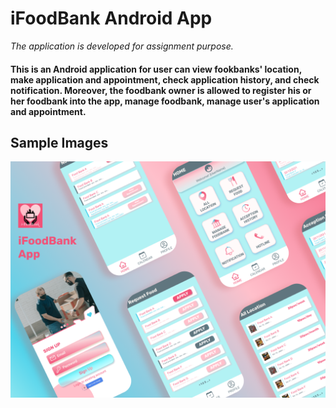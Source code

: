 # iFoodBank Android App
*The application is developed for assignment purpose.*

#### This is an Android application for user can view fookbanks' location, make application and appointment, check application history, and check notification. Moreover, the foodbank owner is allowed to register his or her foodbank into the app, manage foodbank, manage user's application and appointment. ####

## Sample Images ##
![Sample-app-image](https://github.com/lx-see/ifoodbank-android-app/blob/main/img/introslide.png)
